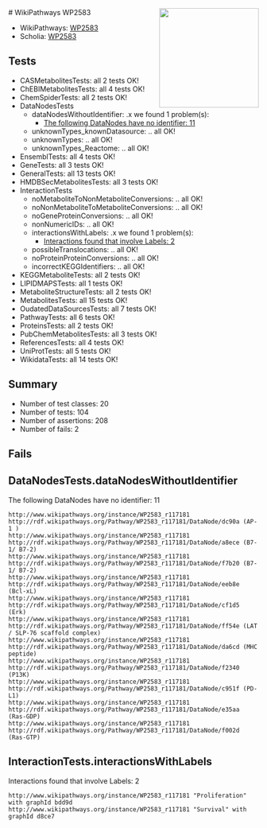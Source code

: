 <img style="float: right; width: 200px" src="https://upload.wikimedia.org/wikipedia/commons/thumb/8/83/Wplogo_with_text_500.png/640px-Wplogo_with_text_500.png" />
# WikiPathways WP2583

* WikiPathways: [WP2583](https://new.wikipathways.org/pathways/WP2583)
* Scholia: [WP2583](https://scholia.toolforge.org/wikipathways/WP2583)
## Tests
* CASMetabolitesTests: all 2 tests OK!
* ChEBIMetabolitesTests: all 4 tests OK!
* ChemSpiderTests: all 2 tests OK!
* DataNodesTests
    * dataNodesWithoutIdentifier: .x we found 1 problem(s):
        * [The following DataNodes have no identifier: 11](#8792c491)
    * unknownTypes_knownDatasource: .. all OK!
    * unknownTypes: .. all OK!
    * unknownTypes_Reactome: .. all OK!
* EnsemblTests: all 4 tests OK!
* GeneTests: all 3 tests OK!
* GeneralTests: all 13 tests OK!
* HMDBSecMetabolitesTests: all 3 tests OK!
* InteractionTests
    * noMetaboliteToNonMetaboliteConversions: .. all OK!
    * noNonMetaboliteToMetaboliteConversions: .. all OK!
    * noGeneProteinConversions: .. all OK!
    * nonNumericIDs: .. all OK!
    * interactionsWithLabels: .x we found 1 problem(s):
        * [Interactions found that involve Labels: 2](#630d2679)
    * possibleTranslocations: .. all OK!
    * noProteinProteinConversions: .. all OK!
    * incorrectKEGGIdentifiers: .. all OK!
* KEGGMetaboliteTests: all 2 tests OK!
* LIPIDMAPSTests: all 1 tests OK!
* MetaboliteStructureTests: all 2 tests OK!
* MetabolitesTests: all 15 tests OK!
* OudatedDataSourcesTests: all 7 tests OK!
* PathwayTests: all 6 tests OK!
* ProteinsTests: all 2 tests OK!
* PubChemMetabolitesTests: all 3 tests OK!
* ReferencesTests: all 4 tests OK!
* UniProtTests: all 5 tests OK!
* WikidataTests: all 14 tests OK!


## Summary

* Number of test classes: 20
* Number of tests: 104
* Number of assertions: 208
* Number of fails: 2

## Fails

<a name="8792c491" />

## DataNodesTests.dataNodesWithoutIdentifier

The following DataNodes have no identifier: 11
```
http://www.wikipathways.org/instance/WP2583_r117181 http://rdf.wikipathways.org/Pathway/WP2583_r117181/DataNode/dc90a (AP-1 )
http://www.wikipathways.org/instance/WP2583_r117181 http://rdf.wikipathways.org/Pathway/WP2583_r117181/DataNode/a8ece (B7-1/ B7-2)
http://www.wikipathways.org/instance/WP2583_r117181 http://rdf.wikipathways.org/Pathway/WP2583_r117181/DataNode/f7b20 (B7-1/ B7-2)
http://www.wikipathways.org/instance/WP2583_r117181 http://rdf.wikipathways.org/Pathway/WP2583_r117181/DataNode/eeb8e (Bcl-xL)
http://www.wikipathways.org/instance/WP2583_r117181 http://rdf.wikipathways.org/Pathway/WP2583_r117181/DataNode/cf1d5 (Erk)
http://www.wikipathways.org/instance/WP2583_r117181 http://rdf.wikipathways.org/Pathway/WP2583_r117181/DataNode/ff54e (LAT / SLP-76 scaffold complex)
http://www.wikipathways.org/instance/WP2583_r117181 http://rdf.wikipathways.org/Pathway/WP2583_r117181/DataNode/da6cd (MHC peptide)
http://www.wikipathways.org/instance/WP2583_r117181 http://rdf.wikipathways.org/Pathway/WP2583_r117181/DataNode/f2340 (P13K)
http://www.wikipathways.org/instance/WP2583_r117181 http://rdf.wikipathways.org/Pathway/WP2583_r117181/DataNode/c951f (PD-L1)
http://www.wikipathways.org/instance/WP2583_r117181 http://rdf.wikipathways.org/Pathway/WP2583_r117181/DataNode/e35aa (Ras-GDP)
http://www.wikipathways.org/instance/WP2583_r117181 http://rdf.wikipathways.org/Pathway/WP2583_r117181/DataNode/f002d (Ras-GTP)
```

<a name="630d2679" />

## InteractionTests.interactionsWithLabels

Interactions found that involve Labels: 2
```
http://www.wikipathways.org/instance/WP2583_r117181 "Proliferation" with graphId bdd9d
http://www.wikipathways.org/instance/WP2583_r117181 "Survival" with graphId d8ce7
```

